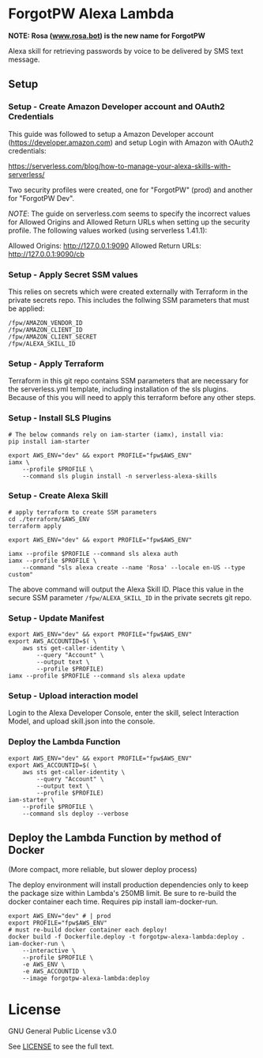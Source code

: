 # ForgotPW Alexa Lambda

**NOTE: Rosa (www.rosa.bot) is the new name for ForgotPW**

Alexa skill for retrieving passwords by voice to be delivered by SMS text message.

## Setup

### Setup - Create Amazon Developer account and OAuth2 Credentials

This guide was followed to setup a Amazon Developer account (https://developer.amazon.com) and setup Login with Amazon with OAuth2 credentials:

https://serverless.com/blog/how-to-manage-your-alexa-skills-with-serverless/

Two security profiles were created, one for "ForgotPW" (prod) and another for "ForgotPW Dev".

*NOTE*: The guide on serverless.com seems to specify the incorrect values for Allowed Origins and Allowed Return URLs when setting up the security profile.  The following values worked (using serverless 1.41.1):

Allowed Origins:
http://127.0.0.1:9090
Allowed Return URLs:
http://127.0.0.1:9090/cb

### Setup - Apply Secret SSM values

This relies on secrets which were created externally with Terraform in the private secrets repo.  This includes the follwing SSM parameters that must be applied:

```
/fpw/AMAZON_VENDOR_ID
/fpw/AMAZON_CLIENT_ID
/fpw/AMAZON_CLIENT_SECRET
/fpw/ALEXA_SKILL_ID
```

### Setup - Apply Terraform

Terraform in this git repo contains SSM parameters that are necessary for the serverless.yml template, including installation of the sls plugins.  Because of this you will need to apply this terraform before any other steps.

### Setup - Install SLS Plugins

```shell
# The below commands rely on iam-starter (iamx), install via:
pip install iam-starter

export AWS_ENV="dev" && export PROFILE="fpw$AWS_ENV"
iamx \
    --profile $PROFILE \
    --command sls plugin install -n serverless-alexa-skills
```

### Setup - Create Alexa Skill

```shell
# apply terraform to create SSM parameters
cd ./terraform/$AWS_ENV
terraform apply

export AWS_ENV="dev" && export PROFILE="fpw$AWS_ENV"

iamx --profile $PROFILE --command sls alexa auth
iamx --profile $PROFILE \
    --command "sls alexa create --name 'Rosa' --locale en-US --type custom"
```

The above command will output the Alexa Skill ID.  Place this value in the secure SSM parameter `/fpw/ALEXA_SKILL_ID` in the private secrets git repo.


### Setup - Update Manifest

```shell
export AWS_ENV="dev" && export PROFILE="fpw$AWS_ENV"
export AWS_ACCOUNTID=$( \
    aws sts get-caller-identity \
        --query "Account" \
        --output text \
        --profile $PROFILE)
iamx --profile $PROFILE --command sls alexa update
```

### Setup - Upload interaction model

Login to the Alexa Developer Console, enter the skill, select Interaction Model, and upload skill.json into the console.

### Deploy the Lambda Function

```shell
export AWS_ENV="dev" && export PROFILE="fpw$AWS_ENV"
export AWS_ACCOUNTID=$( \
    aws sts get-caller-identity \
        --query "Account" \
        --output text \
        --profile $PROFILE)
iam-starter \
    --profile $PROFILE \
    --command sls deploy --verbose
```

## Deploy the Lambda Function by method of Docker

(More compact, more reliable, but slower deploy process)

The deploy environment will install production dependencies only to keep the package size within Lambda's 250MB limit.  Be sure to re-build the docker container each time.  Requires pip install iam-docker-run.

```shell
export AWS_ENV="dev" # | prod
export PROFILE="fpw$AWS_ENV"
# must re-build docker container each deploy!
docker build -f Dockerfile.deploy -t forgotpw-alexa-lambda:deploy .
iam-docker-run \
    --interactive \
    --profile $PROFILE \
    -e AWS_ENV \
    -e AWS_ACCOUNTID \
    --image forgotpw-alexa-lambda:deploy
```

# License

GNU General Public License v3.0

See [LICENSE](LICENSE.txt) to see the full text.
